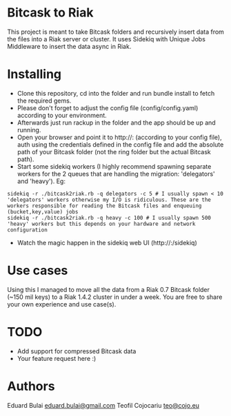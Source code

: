 Bitcask to Riak
===============
This project is meant to take Bitcask folders and recursively insert data from the files into a Riak server or cluster. It uses Sidekiq with Unique Jobs Middleware to insert the data async in Riak.

Installing
==========
* Clone this repository, cd into the folder and run bundle install to fetch the required gems.
* Please don't forget to adjust the config file (config/config.yaml) according to your environment.
* Afterwards just run rackup in the folder and the app should be up and running.
* Open your browser and point it to http://<ip>:<port> (according to your config file), auth using the credentials defined in the config file and add the absolute path of your Bitcask folder (not the ring folder but the actual Bitcask path).
* Start some sidekiq workers (I highly recommend spawning separate workers for the 2 queues that are handling the migration: 'delegators' and 'heavy'). Eg: 
```
sidekiq -r ./bitcask2riak.rb -q delegators -c 5 # I usually spawn < 10 'delegators' workers otherwise my I/O is ridiculous. These are the workers responsible for reading the Bitcask files and enqueuing (bucket,key,value) jobs
sidekiq -r ./bitcask2riak.rb -q heavy -c 100 # I usually spawn 500 'heavy' workers but this depends on your hardware and network configuration
```
* Watch the magic happen in the sidekiq web UI (http://<ip>:<port>/sidekiq)

Use cases
=========
Using this I managed to move all the data from a Riak 0.7 Bitcask folder (~150 mil keys) to a Riak 1.4.2 cluster in under a week.
You are free to share your own experience and use case(s).

TODO
====
* Add support for compressed Bitcask data
* Your feature request here :)
	
Authors
=======
Eduard Bulai <eduard.bulai@gmail.com>
Teofil Cojocariu <teo@cojo.eu>